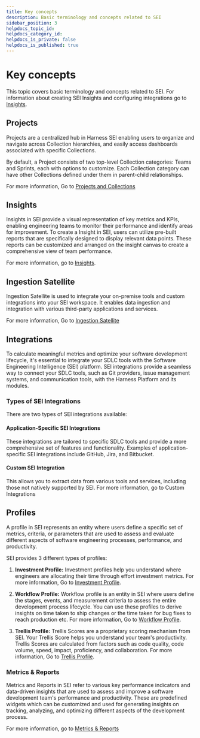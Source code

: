 ```yaml
---
title: Key concepts
description: Basic terminology and concepts related to SEI
sidebar_position: 3
helpdocs_topic_id: 
helpdocs_category_id: 
helpdocs_is_private: false
helpdocs_is_published: true
---
```


# Key concepts

This topic covers basic terminology and concepts related to SEI. For information about creating SEI Insights and configuring integrations go to [Insights](../insights/sei-insights).

## Projects

Projects are a centralized hub in Harness SEI enabling users to organize and navigate across Collection hierarchies, and easily access dashboards associated with specific Collections.

By default, a Project consists of two top-level Collection categories: Teams and Sprints, each with options to customize. Each Collection category can have other Collections defined under them in parent-child relationships.

For more information, Go to [Projects and Collections](/docs/software-engineering-insights/sei-projects-and-collections/project-and-collection-overview)

## Insights

Insights in SEI provide a visual representation of key metrics and KPIs, enabling engineering teams to monitor their performance and identify areas for improvement. To create a Insight in SEI, users can utilize pre-built reports that are specifically designed to display relevant data points. These reports can be customized and arranged on the insight canvas to create a comprehensive view of team performance.

For more information, go to [Insights](../insights/sei-insights).

## Ingestion Satellite

Ingestion Satellite is used to integrate your on-premise tools and custom integrations into your SEI workspace. It enables data ingestion and integration with various third-party applications and services.

For more information, Go to [Ingestion Satellite](/docs/software-engineering-insights/sei-ingestion-satellite/satellite-overview)

## Integrations

To calculate meaningful metrics and optimize your software development lifecycle, it's essential to integrate your SDLC tools with the Software Engineering Intelligence (SEI) platform. SEI integrations provide a seamless way to connect your SDLC tools, such as Git providers, issue management systems, and communication tools, with the Harness Platform and its modules.

### Types of SEI Integrations

There are two types of SEI integrations available:

#### Application-Specific SEI Integrations

These integrations are tailored to specific SDLC tools and provide a more comprehensive set of features and functionality. Examples of application-specific SEI integrations include GitHub, Jira, and Bitbucket.

#### Custom SEI Integration

This allows you to extract data from various tools and services, including those not natively supported by SEI. For more information, go to Custom Integrations

## Profiles

A profile in SEI represents an entity where users define a specific set of metrics, criteria, or parameters that are used to assess and evaluate different aspects of software engineering processes, performance, and productivity.

SEI provides 3 different types of profiles:

1. **Investment Profile:** Investment profiles help you understand where engineers are allocating their time through effort investment metrics. For more information, Go to [Investment Profile](/docs/software-engineering-insights/sei-profiles/investment-profile).

2. **Workflow Profile:** Workflow profile is an entity in SEI where users define the stages, events, and measurement criteria to assess the entire development process lifecycle. You can use these profiles to derive insights on time taken to ship changes or the time taken for bug fixes to reach production etc. For more information, Go to [Workflow Profile](/docs/software-engineering-insights/sei-profiles/workflow-profile).

3. **Trellis Profile:** Trellis Scores are a proprietary scoring mechanism from SEI. Your Trellis Score helps you understand your team's productivity. Trellis Scores are calculated from factors such as code quality, code volume, speed, impact, proficiency, and collaboration. For more information, Go to [Trellis Profile](/docs/software-engineering-insights/sei-profiles/trellis-profile).

### Metrics & Reports

Metrics and Reports in SEI refer to various key performance indicators and data-driven insights that are used to assess and improve a software development team's performance and productivity. These are predefined widgets which can be customized and used for generating insights on tracking, analyzing, and optimizing different aspects of the development process. 

For more information, go to [Metrics & Reports](/docs/category/metrics-and-reports)